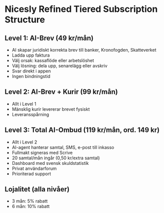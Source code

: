 # Nicesly Refined Tiered Subscription Structure

## Level 1: AI-Brev (49 kr/mån)
- AI skapar juridiskt korrekta brev till banker, Kronofogden, Skatteverket
- Ladda upp faktura
- Välj orsak: kassaflöde eller arbetslöshet
- Välj lösning: dela upp, senarelägg eller avskriv
- Svar direkt i appen
- Ingen bindningstid

## Level 2: AI-Brev + Kurir (99 kr/mån)
- Allt i Level 1
- Mänsklig kurir levererar brevet fysiskt
- Leveransspårning

## Level 3: Total AI-Ombud (119 kr/mån, ord. 149 kr)
- Allt i Level 2
- AI-agent hanterar samtal, SMS, e-post till inkasso
- Fullmakt signeras med Scrive
- 20 samtal/mån ingår (0,50 kr/extra samtal)
- Dashboard med svensk skuldstatistik
- Privat användarforum
- Prioriterad support

## Lojalitet (alla nivåer)
- 3 mån: 5% rabatt
- 6 mån: 10% rabatt
